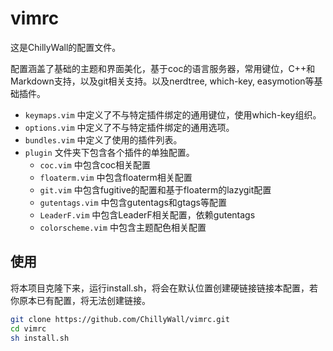 # vimrc

这是ChillyWall的配置文件。

配置涵盖了基础的主题和界面美化，基于coc的语言服务器，常用键位，C++和Markdown支持，以及git相关支持。以及nerdtree, which-key, easymotion等基础插件。

- `keymaps.vim` 中定义了不与特定插件绑定的通用键位，使用which-key组织。
- `options.vim` 中定义了不与特定插件绑定的通用选项。
- `bundles.vim` 中定义了使用的插件列表。
- `plugin` 文件夹下包含各个插件的单独配置。
  - `coc.vim` 中包含coc相关配置
  - `floaterm.vim` 中包含floaterm相关配置
  - `git.vim` 中包含fugitive的配置和基于floaterm的lazygit配置
  - `gutentags.vim` 中包含gutentags和gtags等配置
  - `LeaderF.vim` 中包含LeaderF相关配置，依赖gutentags
  - `colorscheme.vim` 中包含主题配色相关配置

## 使用

将本项目克隆下来，运行install.sh，将会在默认位置创建硬链接链接本配置，若你原本已有配置，将无法创建链接。

```sh
git clone https://github.com/ChillyWall/vimrc.git
cd vimrc
sh install.sh
```
